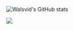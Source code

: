 ![Walsvid's GitHub stats](https://github-readme-stats-one-bice.vercel.app/api?username=ingra14m&show_icons=true&include_all_commits=true&count_private=true&role=OWNER,ORGANIZATION_MEMBER,COLLABORATOR)

![](https://komarev.com/ghpvc/?username=zhang-yunfan)

<!-- 

Here are some ideas to get you started:

- 🔭 I’m currently working on ...
- 🌱 I’m currently learning ...
- 👯 I’m looking to collaborate on ...
- 🤔 I’m looking for help with ...
- 💬 Ask me about ...
- 📫 How to reach me: ...
- 😄 Pronouns: ...
- ⚡ Fun fact: ...
-->
